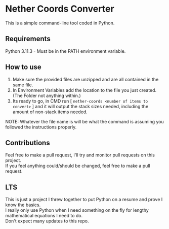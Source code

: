 
# Nether Coords Converter

This is a simple command-line tool coded in Python.

## Requirements

Python 3.11.3 - Must be in the PATH environment variable.
<script src="https://gist.github.com/nex3/c395b2f8fd4b02068be37c961301caa7.js"></script>

## How to use

1. Make sure the provided files are unzipped and are all contained in the same file.
2. In Environment Variables add the location to the file you just created. (The Folder not anything within.)
3. Its ready to go, in CMD run [ `nether-coords <number of items to convert>` ] and it will output the stack sizes needed, including the amount of non-stack items needed.  

NOTE: Whatever the file name is will be what the command is assuming you followed the instructions properly.

## Contributions

Feel free to make a pull request, I'll try and monitor pull requests on this project.  
If you feel anything could/should be changed, feel free to make a pull request.

## LTS

This is just a project I threw together to put Python on a resume and prove I know the basics.  
I really only use Python when I need something on the fly for lengthy mathematical equations I need to do.  
Don't expect many updates to this repo.  
